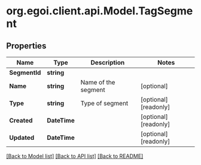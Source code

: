 
# org.egoi.client.api.Model.TagSegment

## Properties

Name | Type | Description | Notes
------------ | ------------- | ------------- | -------------
**SegmentId** | **string** |  | 
**Name** | **string** | Name of the segment | [optional] 
**Type** | **string** | Type of segment | [optional] [readonly] 
**Created** | **DateTime** |  | [optional] [readonly] 
**Updated** | **DateTime** |  | [optional] [readonly] 

[[Back to Model list]](../README.md#documentation-for-models)
[[Back to API list]](../README.md#documentation-for-api-endpoints)
[[Back to README]](../README.md)

